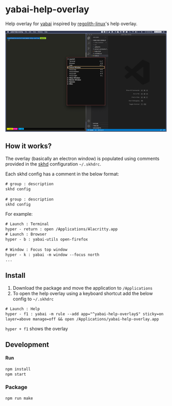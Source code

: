 # yabai-help-overlay

Help overlay for [yabai](https://github.com/koekeishiya/yabai) inspired by [regolith-linux](https://regolith-linux.org/)'s help overlay.

![yabai-help-overlay screenshot](screenshot.png)

## How it works?

The overlay (basically an electron window) is populated using comments provided in the [skhd](https://github.com/koekeishiya/skhd/) configuration `~/.skhdrc`.

Each skhd config has a comment in the below format:

```
# group : description
skhd config

# group : description
skhd config
```

For example:

```
# Launch : Terminal
hyper - return : open /Applications/Alacritty.app
# Launch : Browser
hyper - b : yabai-utils open-firefox

# Window : Focus top window
hyper - k : yabai -m window --focus north
...
```

## Install

1. Download the package and move the application to `/Applications`
2. To open the help overlay using a keyboard shortcut add the below config to `~/.skhdrc`

```
# Launch : Help
hyper - f1 : yabai -m rule --add app="^yabai-help-overlay$" sticky=on layer=above manage=off && open /Applications/yabai-help-overlay.app
```

`hyper + f1` shows the overlay

## Development

#### Run

```
npm install
npm start
```

### Package

```
npm run make
```
